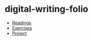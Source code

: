 # digital-writing-folio

- [Readings](readings.md) 
- [Exercises](exercises.md)
- [Project](project.md)
